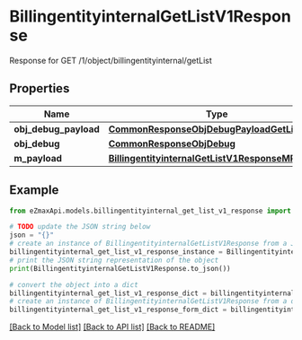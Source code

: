# BillingentityinternalGetListV1Response

Response for GET /1/object/billingentityinternal/getList

## Properties

Name | Type | Description | Notes
------------ | ------------- | ------------- | -------------
**obj_debug_payload** | [**CommonResponseObjDebugPayloadGetList**](CommonResponseObjDebugPayloadGetList.md) |  | 
**obj_debug** | [**CommonResponseObjDebug**](CommonResponseObjDebug.md) |  | [optional] 
**m_payload** | [**BillingentityinternalGetListV1ResponseMPayload**](BillingentityinternalGetListV1ResponseMPayload.md) |  | 

## Example

```python
from eZmaxApi.models.billingentityinternal_get_list_v1_response import BillingentityinternalGetListV1Response

# TODO update the JSON string below
json = "{}"
# create an instance of BillingentityinternalGetListV1Response from a JSON string
billingentityinternal_get_list_v1_response_instance = BillingentityinternalGetListV1Response.from_json(json)
# print the JSON string representation of the object
print(BillingentityinternalGetListV1Response.to_json())

# convert the object into a dict
billingentityinternal_get_list_v1_response_dict = billingentityinternal_get_list_v1_response_instance.to_dict()
# create an instance of BillingentityinternalGetListV1Response from a dict
billingentityinternal_get_list_v1_response_form_dict = billingentityinternal_get_list_v1_response.from_dict(billingentityinternal_get_list_v1_response_dict)
```
[[Back to Model list]](../README.md#documentation-for-models) [[Back to API list]](../README.md#documentation-for-api-endpoints) [[Back to README]](../README.md)


